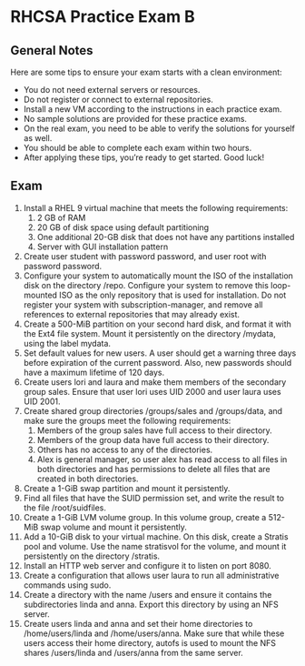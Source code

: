 # RHCSA Practice Exam B
## General Notes
Here are some tips to ensure your exam starts with a clean
environment:
* You do not need external servers or resources.
* Do not register or connect to external repositories.
* Install a new VM according to the instructions in each practice exam.
* No sample solutions are provided for these practice exams.
* On the real exam, you need to be able to verify the solutions for yourself as well.
* You should be able to complete each exam within two hours.
* After applying these tips, you’re ready to get started. Good luck!

## Exam 
1. Install a RHEL 9 virtual machine that meets the following requirements:
    1. 2 GB of RAM
    2. 20 GB of disk space using default partitioning
    3. One additional 20-GB disk that does not have any partitions installed
    4. Server with GUI installation pattern
2. Create user student with password password, and user root with password password.
3. Configure your system to automatically mount the ISO of the installation disk on the directory /repo. Configure your system to remove this loop-mounted ISO as the only repository that is used for  installation. Do not register your system with subscription-manager, and remove all references to external repositories that may already exist.
4. Create a 500-MiB partition on your second hard disk, and format it with the Ext4 file system. Mount it persistently on the directory /mydata, using the label mydata. 
5. Set default values for new users. A user should get a warning three days before expiration of the current password. Also, new passwords should have a maximum lifetime of 120 days.
6. Create users lori and laura and make them members of the secondary group sales. Ensure that user lori uses UID 2000 and user laura uses UID 2001.
7. Create shared group directories /groups/sales and /groups/data, and make sure the groups meet the following requirements:
    1. Members of the group sales have full access to their directory.
    2. Members of the group data have full access to their directory.
    3. Others has no access to any of the directories.
    4. Alex is general manager, so user alex has read access to all files in both directories and has permissions to delete all files that are created in both directories.
8. Create a 1-GiB swap partition and mount it persistently.
9. Find all files that have the SUID permission set, and write the result to the file /root/suidfiles.
10. Create a 1-GiB LVM volume group. In this volume group, create a 512-MiB swap volume and mount it persistently.
11. Add a 10-GiB disk to your virtual machine. On this disk, create a Stratis pool and volume. Use the name stratisvol for the volume, and mount it persistently on the directory /stratis.
12. Install an HTTP web server and configure it to listen on port 8080.
13. Create a configuration that allows user laura to run all administrative commands using sudo.
14. Create a directory with the name /users and ensure it contains the subdirectories linda and anna. Export this directory by using an NFS server.
15. Create users linda and anna and set their home directories to /home/users/linda and /home/users/anna. Make sure that while these users access their home directory, autofs is used
to mount the NFS shares /users/linda and /users/anna from the same server.